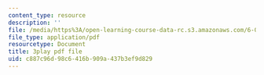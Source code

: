 ```yaml
---
content_type: resource
description: ''
file: /media/https%3A/open-learning-course-data-rc.s3.amazonaws.com/6-042j-mathematics-for-computer-science-spring-2015/c887c96d98c6416b909a437b3ef9d829_eMWG-jTh-GE.pdf
file_type: application/pdf
resourcetype: Document
title: 3play pdf file
uid: c887c96d-98c6-416b-909a-437b3ef9d829
---
```

